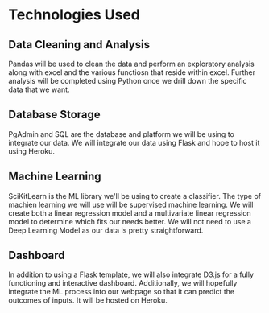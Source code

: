 # Technologies Used
## Data Cleaning and Analysis
Pandas will be used to clean the data and perform an exploratory analysis along with excel and the various functiosn that reside within excel. Further analysis will be completed using Python once we drill down the specific data that we want. 

## Database Storage
PgAdmin and SQL are the database and platform we will be using to integrate our data. We will integrate our data using Flask and hope to host it using Heroku.

## Machine Learning
SciKitLearn is the ML library we'll be using to create a classifier. The type of machien learning we will use will be supervised machine learning. We will create both a linear regression model and a multivariate linear regression model to determine which fits our needs better. We will not need to use a Deep Learning Model as our data is pretty straightforward. 

## Dashboard
In addition to using a Flask template, we will also integrate D3.js for a fully functioning and interactive dashboard. Additionally, we will hopefully integrate the ML process into our webpage so that it can predict the outcomes of inputs. It will be hosted on Heroku.